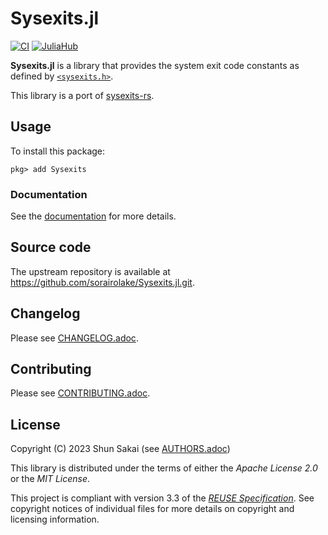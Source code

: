 <!--
SPDX-FileCopyrightText: 2023 Shun Sakai

SPDX-License-Identifier: CC-BY-4.0
-->

# Sysexits.jl

[![CI][ci-badge]][ci-url]
[![JuliaHub][juliahub-badge]][juliahub-url]

**Sysexits.jl** is a library that provides the system exit code constants as
defined by [`<sysexits.h>`].

This library is a port of [sysexits-rs].

## Usage

To install this package:

```julia-repl
pkg> add Sysexits
```

### Documentation

See the [documentation][docs-url] for more details.

## Source code

The upstream repository is available at
<https://github.com/sorairolake/Sysexits.jl.git>.

## Changelog

Please see [CHANGELOG.adoc].

## Contributing

Please see [CONTRIBUTING.adoc].

## License

Copyright (C) 2023 Shun Sakai (see [AUTHORS.adoc])

This library is distributed under the terms of either the _Apache License 2.0_
or the _MIT License_.

This project is compliant with version 3.3 of the [_REUSE Specification_]. See
copyright notices of individual files for more details on copyright and
licensing information.

[ci-badge]: https://img.shields.io/github/actions/workflow/status/sorairolake/Sysexits.jl/CI.yaml?branch=develop&style=for-the-badge&logo=github&label=CI
[ci-url]: https://github.com/sorairolake/Sysexits.jl/actions?query=branch%3Adevelop+workflow%3ACI++
[juliahub-badge]: https://img.shields.io/badge/JuliaHub-Sysexits-mediumorchid?style=for-the-badge&logo=julia
[juliahub-url]: https://juliahub.com/ui/Packages/General/Sysexits
[`<sysexits.h>`]: https://man.openbsd.org/sysexits
[sysexits-rs]: https://crates.io/crates/sysexits
[docs-url]: https://sorairolake.github.io/Sysexits.jl/
[CHANGELOG.adoc]: CHANGELOG.adoc
[CONTRIBUTING.adoc]: CONTRIBUTING.adoc
[AUTHORS.adoc]: AUTHORS.adoc
[_REUSE Specification_]: https://reuse.software/spec-3.3/

